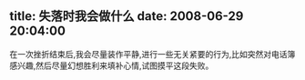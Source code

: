 title: 失落时我会做什么
date: 2008-06-29 20:04:00
---

在一次挫折结束后,我会尽量装作平静,进行一些无关紧要的行为,比如突然对电话簿感兴趣,然后尽量幻想胜利来填补心情,试图摸平这段失败。